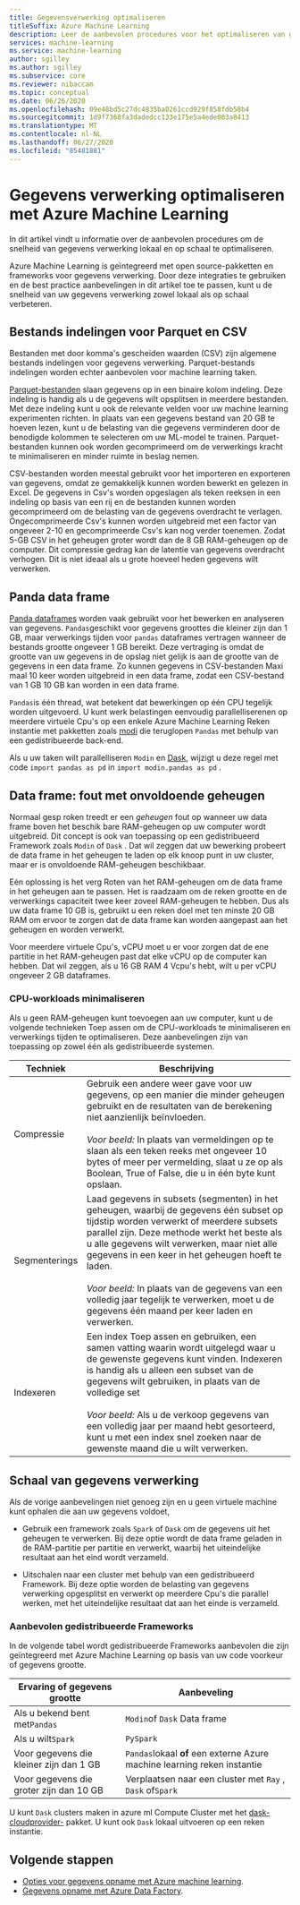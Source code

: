 ```yaml
---
title: Gegevensverwerking optimaliseren
titleSuffix: Azure Machine Learning
description: Leer de aanbevolen procedures voor het optimaliseren van gegevens verwerkings snelheden en de integratie Azure Machine Learning ondersteunt voor gegevens verwerking op schaal.
services: machine-learning
ms.service: machine-learning
author: sgilley
ms.author: sgilley
ms.subservice: core
ms.reviewer: nibaccam
ms.topic: conceptual
ms.date: 06/26/2020
ms.openlocfilehash: 09e48bd5c27dc4835ba0261ccd929f858fdb58b4
ms.sourcegitcommit: 1d9f7368fa3dadedcc133e175e5a4ede003a8413
ms.translationtype: MT
ms.contentlocale: nl-NL
ms.lasthandoff: 06/27/2020
ms.locfileid: "85481881"
---
```

# <a name="optimize-data-processing-with-azure-machine-learning"></a>Gegevens verwerking optimaliseren met Azure Machine Learning

In dit artikel vindt u informatie over de aanbevolen procedures om de snelheid van gegevens verwerking lokaal en op schaal te optimaliseren.

Azure Machine Learning is geïntegreerd met open source-pakketten en frameworks voor gegevens verwerking. Door deze integraties te gebruiken en de best practice aanbevelingen in dit artikel toe te passen, kunt u de snelheid van uw gegevens verwerking zowel lokaal als op schaal verbeteren.

## <a name="parquet-and-csv-file-formats"></a>Bestands indelingen voor Parquet en CSV

Bestanden met door komma's gescheiden waarden (CSV) zijn algemene bestands indelingen voor gegevens verwerking. Parquet-bestands indelingen worden echter aanbevolen voor machine learning taken.

[Parquet-bestanden](https://parquet.apache.org/) slaan gegevens op in een binaire kolom indeling. Deze indeling is handig als u de gegevens wilt opsplitsen in meerdere bestanden. Met deze indeling kunt u ook de relevante velden voor uw machine learning experimenten richten. In plaats van een gegevens bestand van 20 GB te hoeven lezen, kunt u de belasting van die gegevens verminderen door de benodigde kolommen te selecteren om uw ML-model te trainen. Parquet-bestanden kunnen ook worden gecomprimeerd om de verwerkings kracht te minimaliseren en minder ruimte in beslag nemen.

CSV-bestanden worden meestal gebruikt voor het importeren en exporteren van gegevens, omdat ze gemakkelijk kunnen worden bewerkt en gelezen in Excel. De gegevens in Csv's worden opgeslagen als teken reeksen in een indeling op basis van een rij en de bestanden kunnen worden gecomprimeerd om de belasting van de gegevens overdracht te verlagen. Ongecomprimeerde Csv's kunnen worden uitgebreid met een factor van ongeveer 2-10 en gecomprimeerde Csv's kan nog verder toenemen. Zodat 5-GB CSV in het geheugen groter wordt dan de 8 GB RAM-geheugen op de computer. Dit compressie gedrag kan de latentie van gegevens overdracht verhogen. Dit is niet ideaal als u grote hoeveel heden gegevens wilt verwerken. 

## <a name="pandas-dataframe"></a>Panda data frame

[Panda dataframes](https://pandas.pydata.org/pandas-docs/stable/getting_started/overview.html) worden vaak gebruikt voor het bewerken en analyseren van gegevens. `Pandas`geschikt voor gegevens groottes die kleiner zijn dan 1 GB, maar verwerkings tijden voor `pandas` dataframes vertragen wanneer de bestands grootte ongeveer 1 GB bereikt. Deze vertraging is omdat de grootte van uw gegevens in de opslag niet gelijk is aan de grootte van de gegevens in een data frame. Zo kunnen gegevens in CSV-bestanden Maxi maal 10 keer worden uitgebreid in een data frame, zodat een CSV-bestand van 1 GB 10 GB kan worden in een data frame.

`Pandas`is één thread, wat betekent dat bewerkingen op één CPU tegelijk worden uitgevoerd. U kunt werk belastingen eenvoudig parallelliserenen op meerdere virtuele Cpu's op een enkele Azure Machine Learning Reken instantie met pakketten zoals [modi](https://modin.readthedocs.io/en/latest/) die teruglopen `Pandas` met behulp van een gedistribueerde back-end.

Als u uw taken wilt parallelliseren `Modin` en [Dask](https://dask.org), wijzigt u deze regel met code `import pandas as pd` in `import modin.pandas as pd` .

## <a name="dataframe-out-of-memory-error"></a>Data frame: fout met onvoldoende geheugen 

Normaal gesp roken treedt er een *geheugen* fout op wanneer uw data frame boven het beschik bare RAM-geheugen op uw computer wordt uitgebreid. Dit concept is ook van toepassing op een gedistribueerd Framework zoals `Modin` of `Dask` .  Dat wil zeggen dat uw bewerking probeert de data frame in het geheugen te laden op elk knoop punt in uw cluster, maar er is onvoldoende RAM-geheugen beschikbaar.

Eén oplossing is het verg Roten van het RAM-geheugen om de data frame in het geheugen aan te passen. Het is raadzaam om de reken grootte en de verwerkings capaciteit twee keer zoveel RAM-geheugen te hebben. Dus als uw data frame 10 GB is, gebruikt u een reken doel met ten minste 20 GB RAM om ervoor te zorgen dat de data frame kan worden aangepast aan het geheugen en worden verwerkt. 

Voor meerdere virtuele Cpu's, vCPU moet u er voor zorgen dat de ene partitie in het RAM-geheugen past dat elke vCPU op de computer kan hebben. Dat wil zeggen, als u 16 GB RAM 4 Vcpu's hebt, wilt u per vCPU ongeveer 2 GB dataframes.

### <a name="minimize-cpu-workloads"></a>CPU-workloads minimaliseren

Als u geen RAM-geheugen kunt toevoegen aan uw computer, kunt u de volgende technieken Toep assen om de CPU-workloads te minimaliseren en verwerkings tijden te optimaliseren. Deze aanbevelingen zijn van toepassing op zowel één als gedistribueerde systemen.

Techniek | Beschrijving
----|----
Compressie | Gebruik een andere weer gave voor uw gegevens, op een manier die minder geheugen gebruikt en de resultaten van de berekening niet aanzienlijk beïnvloeden.<br><br>*Voor beeld:* In plaats van vermeldingen op te slaan als een teken reeks met ongeveer 10 bytes of meer per vermelding, slaat u ze op als Boolean, True of False, die u in één byte kunt opslaan.
Segmenterings | Laad gegevens in subsets (segmenten) in het geheugen, waarbij de gegevens één subset op tijdstip worden verwerkt of meerdere subsets parallel zijn. Deze methode werkt het beste als u alle gegevens wilt verwerken, maar niet alle gegevens in een keer in het geheugen hoeft te laden. <br><br>*Voor beeld:* In plaats van de gegevens van een volledig jaar tegelijk te verwerken, moet u de gegevens één maand per keer laden en verwerken.
Indexeren | Een index Toep assen en gebruiken, een samen vatting waarin wordt uitgelegd waar u de gewenste gegevens kunt vinden. Indexeren is handig als u alleen een subset van de gegevens wilt gebruiken, in plaats van de volledige set<br><br>*Voor beeld:* Als u de verkoop gegevens van een volledig jaar per maand hebt gesorteerd, kunt u met een index snel zoeken naar de gewenste maand die u wilt verwerken.

## <a name="scale-data-processing"></a>Schaal van gegevens verwerking

Als de vorige aanbevelingen niet genoeg zijn en u geen virtuele machine kunt ophalen die aan uw gegevens voldoet, 

* Gebruik een framework zoals `Spark` of `Dask` om de gegevens uit het geheugen te verwerken. Bij deze optie wordt de data frame geladen in de RAM-partitie per partitie en verwerkt, waarbij het uiteindelijke resultaat aan het eind wordt verzameld.  

* Uitschalen naar een cluster met behulp van een gedistribueerd Framework. Bij deze optie worden de belasting van gegevens verwerking opgesplitst en verwerkt op meerdere Cpu's die parallel werken, met het uiteindelijke resultaat dat aan het einde is verzameld.


### <a name="recommended-distributed-frameworks"></a>Aanbevolen gedistribueerde Frameworks

In de volgende tabel wordt gedistribueerde Frameworks aanbevolen die zijn geïntegreerd met Azure Machine Learning op basis van uw code voorkeur of gegevens grootte.

Ervaring of gegevens grootte | Aanbeveling
------|------
Als u bekend bent met`Pandas`| `Modin`of `Dask` Data frame
Als u wilt`Spark` | `PySpark`
Voor gegevens die kleiner zijn dan 1 GB | `Pandas`lokaal **of** een externe Azure machine learning reken instantie
Voor gegevens die groter zijn dan 10 GB| Verplaatsen naar een cluster met `Ray` , `Dask` of`Spark`

U kunt `Dask` clusters maken in azure ml Compute Cluster met het [dask-cloudprovider-](https://cloudprovider.dask.org/en/latest/#azure) pakket. U kunt ook `Dask` lokaal uitvoeren op een reken instantie.

## <a name="next-steps"></a>Volgende stappen

* [Opties voor gegevens opname met Azure machine learning](concept-data-ingestion.md).
* [Gegevens opname met Azure Data Factory](how-to-data-ingest-adf.md).
